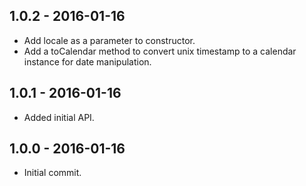 ## 1.0.2 - 2016-01-16

- Add locale as a parameter to constructor.
- Add a toCalendar method to convert unix timestamp to a calendar instance for date manipulation.

## 1.0.1 - 2016-01-16

- Added initial API.

## 1.0.0 - 2016-01-16

- Initial commit.

